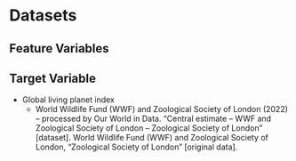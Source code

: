 <!-- ABOUT THE DATASETS -->
# Datasets

## Feature Variables


## Target Variable
- Global living planet index
    - World Wildlife Fund (WWF) and Zoological Society of London (2022) – processed by Our World in Data. “Central estimate – WWF and Zoological Society of London – Zoological Society of London” [dataset]. World Wildlife Fund (WWF) and Zoological Society of London, “Zoological Society of London” [original data].